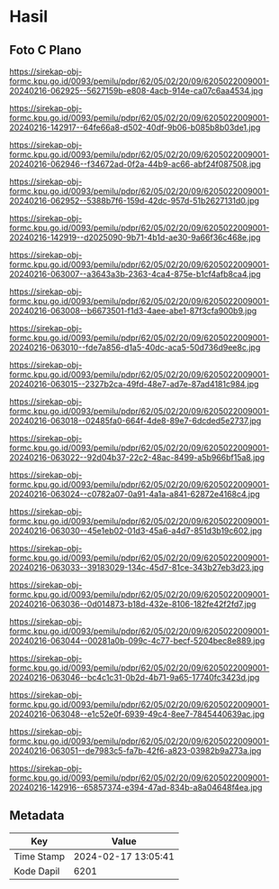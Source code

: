 # Hasil

## Foto C Plano

https://sirekap-obj-formc.kpu.go.id/0093/pemilu/pdpr/62/05/02/20/09/6205022009001-20240216-062925--5627159b-e808-4acb-914e-ca07c6aa4534.jpg

https://sirekap-obj-formc.kpu.go.id/0093/pemilu/pdpr/62/05/02/20/09/6205022009001-20240216-142917--64fe66a8-d502-40df-9b06-b085b8b03de1.jpg

https://sirekap-obj-formc.kpu.go.id/0093/pemilu/pdpr/62/05/02/20/09/6205022009001-20240216-062946--f34672ad-0f2a-44b9-ac66-abf24f087508.jpg

https://sirekap-obj-formc.kpu.go.id/0093/pemilu/pdpr/62/05/02/20/09/6205022009001-20240216-062952--5388b7f6-159d-42dc-957d-51b2627131d0.jpg

https://sirekap-obj-formc.kpu.go.id/0093/pemilu/pdpr/62/05/02/20/09/6205022009001-20240216-142919--d2025090-9b71-4b1d-ae30-9a66f36c468e.jpg

https://sirekap-obj-formc.kpu.go.id/0093/pemilu/pdpr/62/05/02/20/09/6205022009001-20240216-063007--a3643a3b-2363-4ca4-875e-b1cf4afb8ca4.jpg

https://sirekap-obj-formc.kpu.go.id/0093/pemilu/pdpr/62/05/02/20/09/6205022009001-20240216-063008--b6673501-f1d3-4aee-abe1-87f3cfa900b9.jpg

https://sirekap-obj-formc.kpu.go.id/0093/pemilu/pdpr/62/05/02/20/09/6205022009001-20240216-063010--fde7a856-d1a5-40dc-aca5-50d736d9ee8c.jpg

https://sirekap-obj-formc.kpu.go.id/0093/pemilu/pdpr/62/05/02/20/09/6205022009001-20240216-063015--2327b2ca-49fd-48e7-ad7e-87ad4181c984.jpg

https://sirekap-obj-formc.kpu.go.id/0093/pemilu/pdpr/62/05/02/20/09/6205022009001-20240216-063018--02485fa0-664f-4de8-89e7-6dcded5e2737.jpg

https://sirekap-obj-formc.kpu.go.id/0093/pemilu/pdpr/62/05/02/20/09/6205022009001-20240216-063022--92d04b37-22c2-48ac-8499-a5b966bf15a8.jpg

https://sirekap-obj-formc.kpu.go.id/0093/pemilu/pdpr/62/05/02/20/09/6205022009001-20240216-063024--c0782a07-0a91-4a1a-a841-62872e4168c4.jpg

https://sirekap-obj-formc.kpu.go.id/0093/pemilu/pdpr/62/05/02/20/09/6205022009001-20240216-063030--45e1eb02-01d3-45a6-a4d7-851d3b19c602.jpg

https://sirekap-obj-formc.kpu.go.id/0093/pemilu/pdpr/62/05/02/20/09/6205022009001-20240216-063033--39183029-134c-45d7-81ce-343b27eb3d23.jpg

https://sirekap-obj-formc.kpu.go.id/0093/pemilu/pdpr/62/05/02/20/09/6205022009001-20240216-063036--0d014873-b18d-432e-8106-182fe42f2fd7.jpg

https://sirekap-obj-formc.kpu.go.id/0093/pemilu/pdpr/62/05/02/20/09/6205022009001-20240216-063044--00281a0b-099c-4c77-becf-5204bec8e889.jpg

https://sirekap-obj-formc.kpu.go.id/0093/pemilu/pdpr/62/05/02/20/09/6205022009001-20240216-063046--bc4c1c31-0b2d-4b71-9a65-17740fc3423d.jpg

https://sirekap-obj-formc.kpu.go.id/0093/pemilu/pdpr/62/05/02/20/09/6205022009001-20240216-063048--e1c52e0f-6939-49c4-8ee7-7845440639ac.jpg

https://sirekap-obj-formc.kpu.go.id/0093/pemilu/pdpr/62/05/02/20/09/6205022009001-20240216-063051--de7983c5-fa7b-42f6-a823-03982b9a273a.jpg

https://sirekap-obj-formc.kpu.go.id/0093/pemilu/pdpr/62/05/02/20/09/6205022009001-20240216-142916--65857374-e394-47ad-834b-a8a04648f4ea.jpg


## Metadata

| Key        | Value               |
| ---------- | ------------------- |
| Time Stamp | 2024-02-17 13:05:41 |
| Kode Dapil | 6201                |



